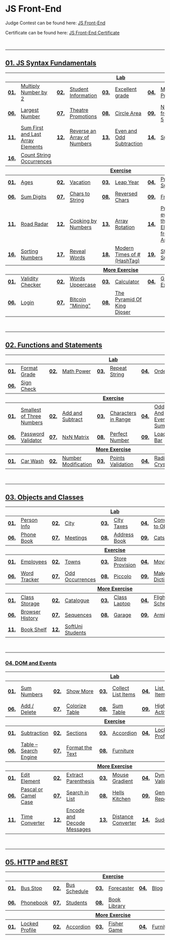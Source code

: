 # JS Front-End
Judge Contest can be found here: <a href="https://judge.softuni.org/Contests#!/List/ByCategory/380/JS-Front-End-Exercise">JS Front-End</a>

Certificate can be found here: <a href="XXXXXX">JS Front-End Certificate</a>

<br/>

---

## <a href="XXXXXX">01. JS Syntax Fundamentals
<table>
  <thead>
    <tr>
      <th colspan="10" style="text-align:center;">Lab</th>
    </tr>
  </thead>
  <tbody>
    <tr>
      <td><b>01.</b></td>
      <td><a href="XXXXXX">Multiply Number by 2</a></td>
      <td><b>02.</b></td>
      <td><a href="XXXXXX">Student Information</a></td>
      <td><b>03.</b></td>
      <td><a href="XXXXXX">Excellent grade</a></td>
      <td><b>04.</b></td>
      <td><a href="XXXXXX">Month Printer</a></td>
      <td><b>05.</b></td>
      <td><a href="XXXXXX">Math Operations</a></td>
    </tr>
    <tr>
      <td><b>06.</b></td>
      <td><a href="XXXXXX">Largest Number</a></td>
      <td><b>07.</b></td>
      <td><a href="XXXXXX">Theatre Promotions</a></td>
      <td><b>08.</b></td>
      <td><a href="XXXXXX">Circle Area</a></td>
      <td><b>09.</b></td>
      <td><a href="XXXXXX">Numbers from 1 to 5</a></td>
      <td><b>10.</b></td>
      <td><a href="XXXXXX">Numbers from M to N</a></td>
    </tr>
	<tr>
      <td><b>11.</b></td>
      <td><a href="XXXXXX">Sum First and Last Array Elements</a></td>
      <td><b>12.</b></td>
      <td><a href="XXXXXX">Reverse an Array of Numbers</a></td>
      <td><b>13.</b></td>
      <td><a href="XXXXXX">Even and Odd Subtraction</a></td>
      <td><b>14.</b></td>
      <td><a href="XXXXXX">Substring</a></td>
      <td><b>15.</b></td>
      <td><a href="XXXXXX">Censored Words</a></td>
    </tr>
	<tr>
      <td><b>16.</b></td>
      <td><a href="XXXXXX">Count String Occurrences</a></td>
    </tr>
  </tbody>
  <thead>
    <tr>
      <th colspan="10" style="text-align:center;">Exercise</th>
    </tr>
  </thead>
  <tbody>
    <tr>
      <td><b>01.</b></td>
      <td><a href="XXXXXX">Ages</a></td>
      <td><b>02.</b></td>
      <td><a href="XXXXXX">Vacation</a></td>
      <td><b>03.</b></td>
      <td><a href="XXXXXX">Leap Year</a></td>
      <td><b>04.</b></td>
      <td><a href="XXXXXX">Print And Sum</a></td>
      <td><b>05.</b></td>
      <td><a href="XXXXXX">Multiplication Table</a></td>
    </tr>
    <tr>
      <td><b>06.</b></td>
      <td><a href="XXXXXX">Sum Digits</a></td>
      <td><b>07.</b></td>
      <td><a href="XXXXXX">Chars to String</a></td>
      <td><b>08.</b></td>
      <td><a href="XXXXXX">Reversed Chars</a></td>
      <td><b>09.</b></td>
      <td><a href="XXXXXX">Fruit</a></td>
      <td><b>10.</b></td>
      <td><a href="XXXXXX">Same Numbers</a></td>
    </tr>
	<tr>
      <td><b>11.</b></td>
      <td><a href="XXXXXX">Road Radar</a></td>
      <td><b>12.</b></td>
      <td><a href="XXXXXX">Cooking by Numbers</a></td>
      <td><b>13.</b></td>
      <td><a href="XXXXXX">Array Rotation</a></td>
      <td><b>14.</b></td>
      <td><a href="XXXXXX">Print every N-th Element from an Array</a></td>
      <td><b>15.</b></td>
      <td><a href="XXXXXX">List Of Names</a></td>
    </tr>
    <tr>
      <td><b>16.</b></td>
      <td><a href="XXXXXX">Sorting Numbers</a></td>
      <td><b>17.</b></td>
      <td><a href="XXXXXX">Reveal Words</a></td>
      <td><b>18.</b></td>
      <td><a href="XXXXXX">Modern Times of #(HashTag)</a></td>
      <td><b>19.</b></td>
      <td><a href="XXXXXX">String Substring</a></td>
      <td><b>20.</b></td>
      <td><a href="XXXXXX">Pascal-Case Splitter</a></td>
    </tr>
  </tbody>
  <thead>
    <tr>
      <th colspan="10" style="text-align:center;">More Exercise</th>
    </tr>
  </thead>
  <tbody>
    <tr>
      <td><b>01.</b></td>
      <td><a href="XXXXXX">Validity Checker</a></td>
      <td><b>02.</b></td>
      <td><a href="XXXXXX">Words Uppercase</a></td>
      <td><b>03.</b></td>
      <td><a href="XXXXXX">Calculator</a></td>
      <td><b>04.</b></td>
      <td><a href="XXXXXX">Gladiator Expenses</a></td>
      <td><b>05.</b></td>
      <td><a href="XXXXXX">Spice Must Flow</a></td>
    </tr>
    <tr>
      <td><b>06.</b></td>
      <td><a href="XXXXXX">Login</a></td>
      <td><b>07.</b></td>
      <td><a href="XXXXXX">Bitcoin "Mining"</a></td>
      <td><b>08.</b></td>
      <td><a href="XXXXXX">The Pyramid Of King Djoser</a></td>
    </tr>
  </tbody>
</table>
<br/>

---

## <a href="XXXXXX">02. Functions and Statements
<table>
  <thead>
    <tr>
      <th colspan="10" style="text-align:center;">Lab</th>
    </tr>
  </thead>
  <tbody>
    <tr>
      <td><b>01.</b></td>
      <td><a href="XXXXXX">Format Grade</a></td>
      <td><b>02.</b></td>
      <td><a href="XXXXXX">Math Power</a></td>
      <td><b>03.</b></td>
      <td><a href="XXXXXX">Repeat String</a></td>
      <td><b>04.</b></td>
      <td><a href="XXXXXX">Orders</a></td>
      <td><b>05.</b></td>
      <td><a href="XXXXXX">Simple Calculator</a></td>
    </tr>
    <tr>
      <td><b>06.</b></td>
      <td><a href="XXXXXX">Sign Check</a></td>
    </tr>
  </tbody>
  <thead>
    <tr>
      <th colspan="10" style="text-align:center;">Exercise</th>
    </tr>
  </thead>
  <tbody>
    <tr>
      <td><b>01.</b></td>
      <td><a href="XXXXXX">Smallest of Three Numbers</a></td>
      <td><b>02.</b></td>
      <td><a href="XXXXXX">Add and Subtract</a></td>
      <td><b>03.</b></td>
      <td><a href="XXXXXX">Characters in Range</a></td>
      <td><b>04.</b></td>
      <td><a href="XXXXXX">Odd And Even Sum</a></td>
      <td><b>05.</b></td>
      <td><a href="XXXXXX">Palindrome Integers</a></td>
    </tr>
    <tr>
      <td><b>06.</b></td>
      <td><a href="XXXXXX">Password Validator</a></td>
      <td><b>07.</b></td>
      <td><a href="XXXXXX">NxN Matrix</a></td>
      <td><b>08.</b></td>
      <td><a href="XXXXXX">Perfect Number</a></td>
      <td><b>09.</b></td>
      <td><a href="XXXXXX">Loading Bar</a></td>
      <td><b>10.</b></td>
      <td><a href="XXXXXX">Factorial Division</a></td>
    </tr>
  </tbody>
  <thead>
    <tr>
      <th colspan="10" style="text-align:center;">More Exercise</th>
    </tr>
  </thead>
  <tbody>
    <tr>
      <td><b>01.</b></td>
      <td><a href="XXXXXX">Car Wash</a></td>
      <td><b>02.</b></td>
      <td><a href="XXXXXX">Number Modification</a></td>
      <td><b>03.</b></td>
      <td><a href="XXXXXX">Points Validation</a></td>
      <td><b>04.</b></td>
      <td><a href="XXXXXX">Radio Crystals</a></td>
      <td><b>05.</b></td>
      <td><a href="XXXXXX">Print DNA</a></td>
    </tr>
  </tbody>
</table>
<br/>

---

## <a href="XXXXXX">03. Objects and Classes
<table>
  <thead>
    <tr>
      <th colspan="10" style="text-align:center;">Lab</th>
    </tr>
  </thead>
  <tbody>
    <tr>
      <td><b>01.</b></td>
      <td><a href="XXXXXX">Person Info</a></td>
      <td><b>02.</b></td>
      <td><a href="XXXXXX">City</a></td>
      <td><b>03.</b></td>
      <td><a href="XXXXXX">City Taxes</a></td>
      <td><b>04.</b></td>
      <td><a href="XXXXXX">Convert to Object</a></td>
      <td><b>05.</b></td>
      <td><a href="XXXXXX">Convert to JSON</a></td>
    </tr>
    <tr>
      <td><b>06.</b></td>
      <td><a href="XXXXXX">Phone Book</a></td>
      <td><b>07.</b></td>
      <td><a href="XXXXXX">Meetings</a></td>
      <td><b>08.</b></td>
      <td><a href="XXXXXX">Address Book</a></td>
      <td><b>09.</b></td>
      <td><a href="XXXXXX">Cats</a></td>
      <td><b>10.</b></td>
      <td><a href="XXXXXX">Songs</a></td>
    </tr>
  </tbody>
  <thead>
    <tr>
      <th colspan="10" style="text-align:center;">Exercise</th>
    </tr>
  </thead>
  <tbody>
    <tr>
      <td><b>01.</b></td>
      <td><a href="XXXXXX">Employees</a></td>
      <td><b>02.</b></td>
      <td><a href="XXXXXX">Towns</a></td>
      <td><b>03.</b></td>
      <td><a href="XXXXXX">Store Provision</a></td>
      <td><b>04.</b></td>
      <td><a href="XXXXXX">Movies</a></td>
      <td><b>05.</b></td>
      <td><a href="XXXXXX">Inventory</a></td>
    </tr>
    <tr>
      <td><b>06.</b></td>
      <td><a href="XXXXXX">Word Tracker</a></td>
      <td><b>07.</b></td>
      <td><a href="XXXXXX">Odd Occurrences</a></td>
      <td><b>08.</b></td>
      <td><a href="XXXXXX">Piccolo</a></td>
      <td><b>09.</b></td>
      <td><a href="XXXXXX">Make a Dictionary</a></td>
      <td><b>10.</b></td>
      <td><a href="XXXXXX">Class Vehicle</a></td>
    </tr>
  </tbody>
  <thead>
    <tr>
      <th colspan="10" style="text-align:center;">More Exercise</th>
    </tr>
  </thead>
  <tbody>
    <tr>
      <td><b>01.</b></td>
      <td><a href="XXXXXX">Class Storage</a></td>
      <td><b>02.</b></td>
      <td><a href="XXXXXX">Catalogue</a></td>
      <td><b>03.</b></td>
      <td><a href="XXXXXX">Class Laptop</a></td>
      <td><b>04.</b></td>
      <td><a href="XXXXXX">Flight Schedule</a></td>
      <td><b>05.</b></td>
      <td><a href="XXXXXX">School Register</a></td>
    </tr>
    <tr>
      <td><b>06.</b></td>
      <td><a href="XXXXXX">Browser History</a></td>
      <td><b>07.</b></td>
      <td><a href="XXXXXX">Sequences</a></td>
      <td><b>08.</b></td>
      <td><a href="XXXXXX">Garage</a></td>
      <td><b>09.</b></td>
      <td><a href="XXXXXX">Armies</a></td>
      <td><b>10.</b></td>
      <td><a href="XXXXXX">Comments</a></td>
    </tr>
	<tr>
      <td><b>11.</b></td>
      <td><a href="XXXXXX">Book Shelf</a></td>
      <td><b>12.</b></td>
      <td><a href="XXXXXX">SoftUni Students</a></td>
    </tr>
  </tbody>
</table>
<br/>

---

### <a href="XXXXXX">04. DOM and Events
<table>
  <thead>
    <tr>
      <th colspan="10" style="text-align:center;">Lab</th>
    </tr>
  </thead>
  <tbody>
    <tr>
      <td><b>01.</b></td>
      <td><a href="XXXXXX">Sum Numbers</a></td>
      <td><b>02.</b></td>
      <td><a href="XXXXXX">Show More</a></td>
      <td><b>03.</b></td>
      <td><a href="XXXXXX">Collect List Items</a></td>
      <td><b>04.</b></td>
      <td><a href="XXXXXX">List of Items</a></td>
      <td><b>05.</b></td>
      <td><a href="XXXXXX">Delete from Table</a></td>
    </tr>
    <tr>
      <td><b>06.</b></td>
      <td><a href="XXXXXX">Add / Delete</a></td>
      <td><b>07.</b></td>
      <td><a href="XXXXXX">Colorize Table</a></td>
      <td><b>08.</b></td>
      <td><a href="XXXXXX">Sum Table</a></td>
      <td><b>09.</b></td>
      <td><a href="XXXXXX">Highlight Active</a></td>
    </tr>
  </tbody>
  <thead>
    <tr>
      <th colspan="10" style="text-align:center;">Exercise</th>
    </tr>
  </thead>
  <tbody>
    <tr>
      <td><b>01.</b></td>
      <td><a href="XXXXXX">Subtraction</a></td>
      <td><b>02.</b></td>
      <td><a href="XXXXXX">Sections</a></td>
      <td><b>03.</b></td>
      <td><a href="XXXXXX">Accordion</a></td>
      <td><b>04.</b></td>
      <td><a href="XXXXXX">Locked Profile</a></td>
      <td><b>05.</b></td>
      <td><a href="XXXXXX">Fill Dropdown</a></td>
    </tr>
    <tr>
      <td><b>06.</b></td>
      <td><a href="XXXXXX">Table – Search Engine</a></td>
      <td><b>07.</b></td>
      <td><a href="XXXXXX">Format the Text</a></td>
      <td><b>08.</b></td>
      <td><a href="XXXXXX">Furniture</a></td>
    </tr>
  </tbody>
  <thead>
    <tr>
      <th colspan="10" style="text-align:center;">More Exercise</th>
    </tr>
  </thead>
  <tbody>
    <tr>
      <td><b>01.</b></td>
      <td><a href="XXXXXX">Edit Element</a></td>
      <td><b>02.</b></td>
      <td><a href="XXXXXX">Extract Parenthesis</a></td>
      <td><b>03.</b></td>
      <td><a href="XXXXXX">Mouse Gradient</a></td>
      <td><b>04.</b></td>
      <td><a href="XXXXXX">Dynamic Validation</a></td>
      <td><b>05.</b></td>
      <td><a href="XXXXXX">Shopping Cart</a></td>
    </tr>
    <tr>
      <td><b>06.</b></td>
      <td><a href="XXXXXX">Pascal or Camel Case</a></td>
      <td><b>07.</b></td>
      <td><a href="XXXXXX">Search in List</a></td>
      <td><b>08.</b></td>
      <td><a href="XXXXXX">Hells Kitchen</a></td>
      <td><b>09.</b></td>
      <td><a href="XXXXXX">Generate Report</a></td>
      <td><b>10.</b></td>
      <td><a href="XXXXXX">Number Convertor</a></td>
    </tr>
	<tr>
      <td><b>11.</b></td>
      <td><a href="XXXXXX">Time Converter</a></td>
      <td><b>12.</b></td>
      <td><a href="XXXXXX">Encode and Decode Messages</a></td>
      <td><b>13.</b></td>
      <td><a href="XXXXXX">Distance Converter</a></td>
      <td><b>14.</b></td>
      <td><a href="XXXXXX">Sudomu</a></td>
      <td><b>15.</b></td>
      <td><a href="XXXXXX">JavaScript Quizz</a></td>
    </tr>
  </tbody>
</table>
<br/>

---

## <a href="XXXXXX">05. HTTP and REST
<table>
  <thead>
    <tr>
      <th colspan="10" style="text-align:center;">Exercise</th>
    </tr>
  </thead>
  <tbody>
    <tr>
      <td><b>01.</b></td>
      <td><a href="XXXXXX">Bus Stop</a></td>
      <td><b>02.</b></td>
      <td><a href="XXXXXX">Bus Schedule</a></td>
      <td><b>03.</b></td>
      <td><a href="XXXXXX">Forecaster</a></td>
      <td><b>04.</b></td>
      <td><a href="XXXXXX">Blog</a></td>
      <td><b>05.</b></td>
      <td><a href="XXXXXX">Messenger</a></td>
    </tr>
    <tr>
      <td><b>06.</b></td>
      <td><a href="XXXXXX">Phonebook</a></td>
      <td><b>07.</b></td>
      <td><a href="XXXXXX">Students</a></td>
      <td><b>08.</b></td>
      <td><a href="XXXXXX">Book Library</a></td>
    </tr>
  </tbody>
  <thead>
    <tr>
      <th colspan="10" style="text-align:center;">More Exercise</th>
    </tr>
  </thead>
  <tbody>
    <tr>
      <td><b>01.</b></td>
      <td><a href="XXXXXX">Locked Profile</a></td>
      <td><b>02.</b></td>
      <td><a href="XXXXXX">Accordion</a></td>
      <td><b>03.</b></td>
      <td><a href="XXXXXX">Fisher Game</a></td>
      <td><b>04.</b></td>
      <td><a href="XXXXXX">Furniture</a></td>
    </tr>
  </tbody>
</table>
<br/>